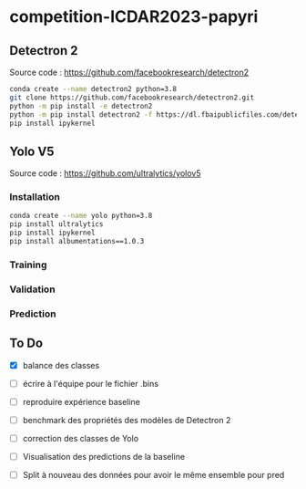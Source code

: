 # competition-ICDAR2023-papyri

## Detectron 2

Source code : https://github.com/facebookresearch/detectron2

```bash
conda create --name detectron2 python=3.8
git clone https://github.com/facebookresearch/detectron2.git
python -m pip install -e detectron2
python -m pip install detectron2 -f https://dl.fbaipublicfiles.com/detectron2/wheels/cu111/torch1.8/index.html
pip install ipykernel
```

## Yolo V5

Source code : https://github.com/ultralytics/yolov5

### Installation

```bash
conda create --name yolo python=3.8
pip install ultralytics
pip install ipykernel
pip install albumentations==1.0.3
```

### Training

### Validation

### Prediction

## To Do

- [X] balance des classes
- [ ] écrire à l'équipe pour le fichier .bins
- [ ] reproduire expérience baseline
- [ ] benchmark des propriétés des modèles de Detectron 2

- [ ] correction des classes de Yolo
- [ ] Visualisation des predictions de la baseline
- [ ] Split à nouveau des données pour avoir le même ensemble pour pred
